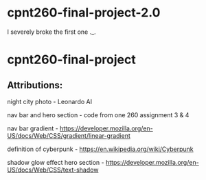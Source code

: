 # cpnt260-final-project-2.0
I severely broke the first one ._.

# cpnt260-final-project

## Attributions:

night city photo - Leonardo AI

nav bar and hero section - code from one 260 assignment 3 & 4

nav bar gradient - https://developer.mozilla.org/en-US/docs/Web/CSS/gradient/linear-gradient

definition of cyberpunk - https://en.wikipedia.org/wiki/Cyberpunk

shadow glow effect hero section - https://developer.mozilla.org/en-US/docs/Web/CSS/text-shadow
